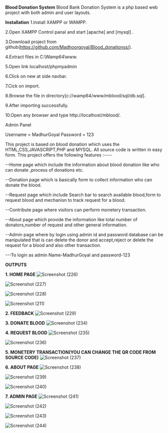 **Blood Donation System**
      Blood Bank Donation System is a php based web project with both admin and user layouts.

**Installation**
1.Install XAMPP or WAMPP.

2.Open XAMPP Control panal and start [apache] and [mysql] .

3.Download project from github(https://github.com/Madhoorgoyal/Blood_donationss/).

4.Extract files in C:\Wamp64\www.

5.Open link localhost/phpmyadmin

6.Click on new at side navbar.

7.Cick on import.

8.Browse the file in directory[c://wamp64/www/mblood/sql/db.sql].

9.After importing successfully.

10.Open any browser and type http://localhost/mblood/.

Admin Panel

Username = MadhurGoyal
Password = 123


  This project is based on blood donation which uses the HTML,CSS,JAVASCRIPT,PHP and MYSQL. All source code is written in easy form. This project offers the following features :----

--Home page which include the information about blood donation like who can donate ,process of donations etc.

--Donation page which is basically form to collect information who can donate the blood.

--Request page which include Search bar to search available blood,form to request blood and mechanisn to track request for a blood.

--Contribute page where visitors can perform monetery transaction.

--About page which provide the information like total number of donators,number of request and other general information.

--Admin page where by login using admin id and password database can be manipulated that is can delete the donor and accept,reject or delete the request for a blood and also other transaction.

---To login as admin    Name-MadhurGoyal              and                    password-123


**OUTPUTS**

**1. HOME PAGE** 
![Screenshot (226)](https://github.com/user-attachments/assets/26eafeb3-0321-4e98-b71b-58accc17934a)

![Screenshot (227)](https://github.com/user-attachments/assets/3f8fee3f-0e16-41e3-b9fc-ba8caf53595d)

![Screenshot (228)](https://github.com/user-attachments/assets/251f34dc-17a4-4c0f-806a-325918d10e64)

![Screenshot (211)](https://github.com/user-attachments/assets/71f5f326-8c75-430a-bd8e-057493eabcaf)


**2. FEEDBACK** 
![Screenshot (229)](https://github.com/user-attachments/assets/1d320b41-06d4-43a3-ae5d-ffa5f289e5e5)


**3. DONATE BLOOD** 
![Screenshot (234)](https://github.com/user-attachments/assets/2751e9b9-23ac-4501-97ab-179715c368fd)


**4. REQUEST BLOOD** 
![Screenshot (235)](https://github.com/user-attachments/assets/556a4fcf-7310-4eb0-bd16-3debc23a3b07)

![Screenshot (236)](https://github.com/user-attachments/assets/928f770a-b760-403f-9e25-058a24581d6d)


**5. MONETERY TRANSACTION(YOU CAN CHANGE THE QR CODE FROM SOURCE CODE)** 
![Screenshot (237)](https://github.com/user-attachments/assets/31c036f1-0066-4596-9614-0e8a3a6ca511)


**6. ABOUT PAGE** 
![Screenshot (238)](https://github.com/user-attachments/assets/e021ed57-71cd-4d3b-be89-a817b5f370d8)

![Screenshot (239)](https://github.com/user-attachments/assets/55074ae8-ad26-44dd-b942-b8360c16ba44)

![Screenshot (240)](https://github.com/user-attachments/assets/806784af-cc40-4e42-aed3-e4e95134997b)



**7. ADMIN PAGE** 
![Screenshot (241)](https://github.com/user-attachments/assets/1fe284f9-d6c8-460c-b88f-3200dd0773a1)

![Screenshot (242)](https://github.com/user-attachments/assets/a1509c6c-fd93-486c-ae5c-4d72fe34057e)

![Screenshot (243)](https://github.com/user-attachments/assets/dd66617d-cce6-4d1e-a4a1-8554038215fa)

![Screenshot (244)](https://github.com/user-attachments/assets/11bf1304-9349-47e3-8a21-6463cc8be99d)













